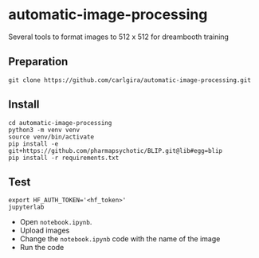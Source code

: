 # automatic-image-processing
Several tools to format images to 512 x 512 for dreambooth training

## Preparation  
```
git clone https://github.com/carlgira/automatic-image-processing.git
```

## Install
```
cd automatic-image-processing
python3 -m venv venv
source venv/bin/activate
pip install -e git+https://github.com/pharmapsychotic/BLIP.git@lib#egg=blip
pip install -r requirements.txt
```

## Test
```
export HF_AUTH_TOKEN='<hf_token>'
jupyterlab
```

- Open `notebook.ipynb`.
- Upload images
- Change the `notebook.ipynb` code with the name of the image
- Run the code

